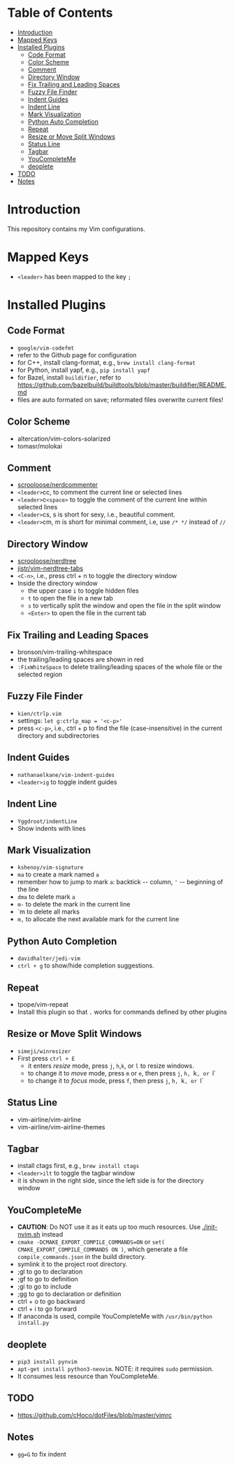 
# Table of Contents

- [Introduction](#introduction)
- [Mapped Keys](#mapped-keys)
- [Installed Plugins](#installed-plugins)
    * [Code Format](#code-format)
    * [Color Scheme](#color-scheme)
    * [Comment](#comment)
    * [Directory Window](#directory-window)
    * [Fix Trailing and Leading Spaces](#fix-trailing-and-leading-spaces)
    * [Fuzzy File Finder](#fuzzy-file-finder)
    * [Indent Guides](#indent-guides)
    * [Indent Line](#indent-line)
    * [Mark Visualization](#mark-visualization)
    * [Python Auto Completion](#python-auto-completion)
    * [Repeat](#repeat)
    * [Resize or Move Split Windows](#resize-or-move-split-windows)
    * [Status Line](#status-line)
    * [Tagbar](#tagbar)
    * [YouCompleteMe](#youcompleteme)
    * [deoplete](#deoplete)
- [TODO](#todo)
- [Notes](#notes)

# Introduction

This repository contains my Vim configurations.

# Mapped Keys
 - `<leader>` has been mapped to the key `;`

# Installed Plugins

## Code Format
 - `google/vim-codefmt`
 - refer to the Github page for configuration
 - for C++, install clang-format, e.g., `brew install clang-format`
 - for Python, install yapf, e.g., `pip install yapf`
 - for Bazel, install `buildifier`, refer to <https://github.com/bazelbuild/buildtools/blob/master/buildifier/README.md>
 - files are auto formated on save; reformated files overwrite current files!

## Color Scheme
 - altercation/vim-colors-solarized
 - tomasr/molokai

## Comment
 - [scrooloose/nerdcommenter][2]
 - `<leader>`cc, to comment the current line or selected lines
 - `<leader>`c`<space>` to toggle the comment of the current line within selected lines
 - `<leader>`cs, s is short for sexy, i.e., beautiful comment.
 - `<leader>`cm, m is short for minimal comment, i.e, use `/* */` instead of `//`

## Directory Window
 - [scrooloose/nerdtree][3]
 - [jistr/vim-nerdtree-tabs][4]
 - `<C-n>`, i.e., press ctrl + n to toggle the directory window
 - Inside the directory window
   - the upper case `i` to toggle hidden files
   - `t` to open the file in a new tab
   - `s` to vertically split the window and open the file in the split window
   - `<Enter>` to open the file in the current tab

## Fix Trailing and Leading Spaces
 - bronson/vim-trailing-whitespace
 - the trailing/leading spaces are shown in red
 - `:FixWhiteSpace` to delete trailing/leading spaces of the whole file or the selected region

## Fuzzy File Finder
 - `kien/ctrlp.vim`
 - settings: `let g:ctrlp_map = '<c-p>'`
 - press `<c-p>`, i.e., ctrl + p to find the file (case-insensitive) in the current directory and subdirectories

## Indent Guides
 - `nathanaelkane/vim-indent-guides`
 - `<leader>ig` to toggle indent guides

## Indent Line
 - `Yggdroot/indentLine`
 - Show indents with lines

## Mark Visualization
 - `kshenoy/vim-signature`
 - `ma` to create a mark named `a`
 - remember how to jump to mark `a`: backtick -- column, `'` -- beginning of the line
 - `dma` to delete mark `a`
 - `m-` to delete the mark in the current line
 - `m<space> to delete all marks
 - `m,` to allocate the next available mark for the current line

## Python Auto Completion
 - `davidhalter/jedi-vim`
 - `ctrl + g` to show/hide completion suggestions.

## Repeat
 - tpope/vim-repeat
 - Install this plugin so that `.` works for commands defined by other plugins

## Resize or Move Split Windows
 - `simeji/winresizer`
 - First press `ctrl + E`
    * it enters *resize* mode, press `j`, `h`,`k`, or `l` to resize windows.
    * to change it to *move* mode, press `m` or `e`, then press `j`, `h, `k`, or `l`
    * to change it to *focus* mode, press `f`, then press `j`, `h, `k`, or `l`

## Status Line
 - vim-airline/vim-airline
 - vim-airline/vim-airline-themes

## Tagbar
 - install ctags first, e.g., `brew install ctags`
 - `<leader>ilt` to toggle the tagbar window
 - it is shown in the right side, since the left side is for the directory window

## YouCompleteMe
 - **CAUTION**: Do NOT use it as it eats up too much resources. Use [./init-nvim.sh](./init-nvim.sh) instead
 - `cmake -DCMAKE_EXPORT_COMPILE_COMMANDS=ON` or `set( CMAKE_EXPORT_COMPILE_COMMANDS ON )`,
 which generate a file `compile_commands.json` in the build directory.
 - symlink it to the project root directory.
 - ;gl to go to declaration
 - ;gf to go to definition
 - ;gi to go to include
 - ;gg to go to declaration or definition
 - ctrl + o to go backward
 - ctrl + i to go forward
 - If anaconda is used, compile YouCompleteMe with `/usr/bin/python install.py`

## deoplete
  - `pip3 install pynvim`
  - `apt-get install python3-neovim`. NOTE: it requires `sudo` permission.
  - It consumes less resource than YouCompleteMe.

[6]: https://github.com/
[5]: https://github.com/
[4]: https://github.com/jistr/vim-nerdtree-tabs
[3]: https://github.com/scrooloose/nerdtree
[2]: https://github.com/scrooloose/nerdcommenter
[1]: https://github.com/csukuangfj/vim-exercises

## TODO
 - https://github.com/cHoco/dotFiles/blob/master/vimrc

## Notes
 - `gg=G` to fix indent

